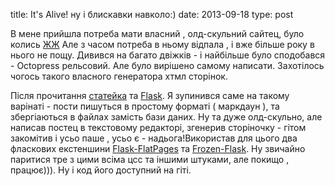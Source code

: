 title: It's Alive! ну і блискавки навколо:)
date: 2013-09-18
type: post

В мене прийшла потреба мати власний , олд-скульний сайтец, було колись [ЖЖ](http://gorysko.livejournal.com)
Але з часом потреба в ньому відпала , і вже більше року в нього не пощу.
Дивився на багато двіжків - і найбільше було сподобався - Octopress рельсовий.
Але було вирішено самому написати. Захотілось чогось такого власного генератора хтмл
сторінок.

Після прочитання [статейка](https://nicolas.perriault.net/code/2012/dead-easy-yet-powerful-static-website-generator-with-flask/)
та [Flask](http://flask.pocoo.org/). Я зупинився саме на такому варінаті -
пости пишуться в простому форматі ( маркдаун ), та збергіаються в файлах замість бази даних.
Ну та дуже олд-скульно, але написав постец в текстовому редакторі, згенерив сторіночку - 
гітом закомітив і усьо паше , усьо є - надьога!Використав для цього два фласкових екстеншини
[Flask-FlatPages](http://packages.python.org/Flask-FlatPages/) та [Frozen-Flask](http://packages.python.org/Frozen-Flask/).
Ну звичайно паритися тре з цими всіма цсс та іншими штуками, але покищо , працює))).
Ну і код його доступний на гіті.


